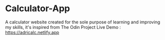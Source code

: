 # Calculator-App
A calculator website created for the sole purpose of learning and improving my skills, it's inspired from The Odin Project
Live Demo : https://adricalc.netlify.app
